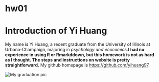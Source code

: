 # hw01

# Introduction of Yi Huang

My name is Yi Huang, a recent graduate from the University of Illinois at Urbana-Champaign, majoring in *psychology and economics*.**I had no experience in using R or Rmarkddown, but this homework is not as hard as I thought. The steps and instructions on website is pretty straightforward.** My github homepage is https://github.com/yihuang97.

![My graduation pic](IMG_9891.jpg)